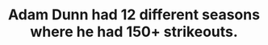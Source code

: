 ---
title:      
  - Adam Dunn had 12 different seasons where he had 150+ strikeouts.
secondary:
  - In the 2 seasons that Dunn did not hit 150+ strikeouts, he played in only 182 games, which had 200 strikeouts. The next highest players with 150+ strikeouts as of the end of the 2014 baseball season have only done it 7 times (a number likely to go up each year).
reference:
  - http://www.baseball-reference.com/play-index/season_finder.cgi?type=b#gotresults&as=result_batter&offset=0&sum=smatchCar&min_year_season=1901&max_year_season=2014&min_season=1&max_season=-1&min_age=0&max_age=99&is_rookie=&lg_ID=lgAny&lgAL_team=tmAny&lgNL_team=tmAny&lgFL_team=tmAny&lgAA_team=tmAny&lgPL_team=tmAny&lgUA_team=tmAny&lgNA_team=tmAny&isActive=either&isHOF=either&isAllstar=either&bats=any&throws=any&exactness=anypos&pos_1=1&pos_2=1&pos_3=1&pos_4=1&pos_5=1&pos_6=1&pos_7=1&pos_8=1&pos_9=1&pos_10=1&pos_11=1&games_min_max=min&games_prop=50&games_tot=&qualifiersSeason=nomin&minpasValS=502&mingamesValS=100&qualifiersCareer=nomin&minpasValC=3000&mingamesValC=1000&number_matched=1&orderby=HR&c1criteria=SO&c1gtlt=gt&c1val=150&c2gtlt=eq&c2val=0&c3gtlt=eq&c3val=0&c4gtlt=eq&c4val=0&c5gtlt=eq&c5val=1.0&location=pob&locationMatch=is&pob=&pod=&pcanada=&pusa=&ajax=1&submitter=1
---